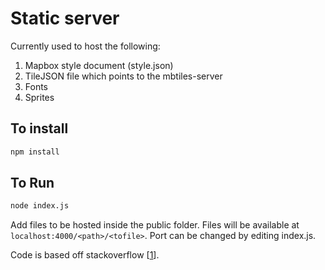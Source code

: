 # Static server
Currently used to host the following:
1) Mapbox style document (style.json)
2) TileJSON file which points to the mbtiles-server
3) Fonts
4) Sprites

## To install
```sh
npm install
```
## To Run
```sh
node index.js
```
Add files to be hosted inside the public folder.
Files will be available at `localhost:4000/<path>/<tofile>`.
Port can be changed by editing index.js.


Code is based off stackoverflow [[1](https://stackoverflow.com./a/40899767)]. 
